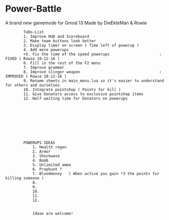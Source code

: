 # Power-Battle
A brand new gamemode for Gmod 13
Made by DieEkteMan & Rowie


			ToDo-List 	
			1. Improve HUD and Scoreboard
			2. Make team buttons look better
			3. Display timer on screen ( Time left of powerup )
			4. Add more powerups
			+5. Fix the time of the speed powerups 						: FIXED ( Rowie 10-12-16 )
			6. Fill in the rest of the F2 menu
			7. Improve grammar
			8. Improve slinger weapon 									: IMPROVED ( Rowie 10-12-16 )
			9. Rename sheets in main_menu.lua so it's easier to understand for others and ourselves
			10. Integrate pointshop ( Points for kill )
			11. Give Donators access to exclusive pointshop items
			12. Half waiting time for Donators on powerups









			POWERUPS IDEAS
				1. Health regen
				2. Armor
				3. Shockwave
				4. Bomb
				5. Unlimited ammo
				6. Prophunt ?
				7. Bloodmoney   ( When active you gain *3 the points for killing someone )
				8.
				9.
				10.
				11.
				12.


				Ideas are welcome!
